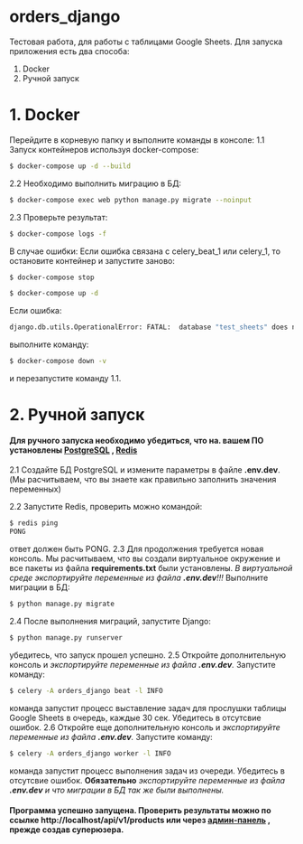 # orders_django
Тестовая работа, для работы с таблицами Google Sheets. Для запуска приложения есть два способа:
1. Docker
2. Ручной запуск

# 1. Docker
Перейдите в корневую папку и выполните команды в консоле:
1.1 Запуск контейнеров используя docker-compose:
```bash
$ docker-compose up -d --build
```
2.2 Необходимо выполнить миграцию в БД:
```bash
$ docker-compose exec web python manage.py migrate --noinput
```
2.3 Проверьте результат:
```bash
$ docker-compose logs -f
```
В случае ошибки:
Если ошибка связана с celery_beat_1 или celery_1, то остановите контейнер и запустите заново:
```bash
$ docker-compose stop
```
```bash
$ docker-compose up -d
```
Если ошибка:
```bash
django.db.utils.OperationalError: FATAL:  database "test_sheets" does not exist
```
выполните команду:
```bash
$ docker-compose down -v
```
и перезапустите команду 1.1.
# 2. Ручной запуск
#### Для ручного запуска необходимо убедиться, что на. вашем ПО установлены [PostgreSQL](https://www.postgresql.org/) , [Redis](https://redis.io)
2.1 Создайте БД PostgreSQL и измените параметры в файле **.env.dev**. 
(Мы расчитываем, что вы знаете как правильно заполнить значения переменных)

2.2 Запустите Redis, проверить можно командой:
```bash
$ redis ping
PONG
```
ответ должен быть PONG.
2.3 Для продолжения требуется новая консоль. Мы расчитываем, что вы создали виртуальное окружение и все пакеты из файла **requirements.txt** были установлены.
*В виртуальной среде экспортируйте переменные из файла **.env.dev**!!!*
Выполните миграции в БД:
```bash
$ python manage.py migrate
```
2.4 После выполнения миграций, запустите Django:
```bash
$ python manage.py runserver
```
убедитесь, что запуск прошел успешно.
2.5 Откройте дополнительную консоль и *экспортируйте переменные из файла **.env.dev**.* Запустите команду:
```bash
$ celery -A orders_django beat -l INFO
```
команда запустит процесс выставление задач для прослушки таблицы Google Sheets в очередь, каждые 30 сек.
Убедитесь в отсутсвие ошибок.
2.6 Откройте еще дополнительную консоль и *экспортируйте переменные из файла **.env.dev**.* Запустите команду:
```bash
$ celery -A orders_django worker -l INFO
```
команда запустит процесс выполнения задач из очереди.
Убедитесь в отсутсвие ошибок. **Обязательно** *экспортируйте переменные из файла **.env.dev** и что миграции в БД так же были выполнены.*

#### Программа успешно запущена. Проверить результаты можно по ссылке http://localhost/api/v1/products или через [админ-панель](http://localhost/admin) , прежде создав суперюзера.
